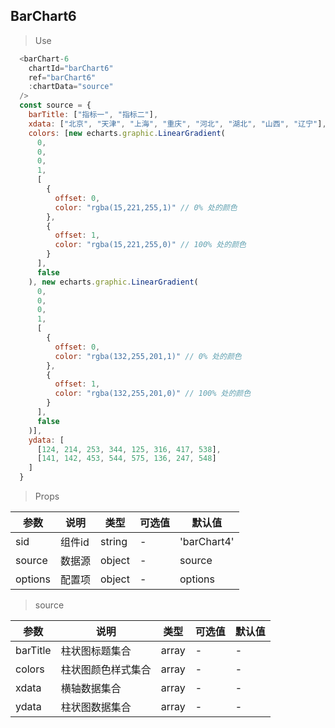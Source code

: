 ## BarChart6

> Use
```javascript
  <barChart-6 
    chartId="barChart6"
    ref="barChart6"
    :chartData="source"
  />
  const source = {
    barTitle: ["指标一", "指标二"],
    xdata: ["北京", "天津", "上海", "重庆", "河北", "湖北", "山西", "辽宁"],
    colors: [new echarts.graphic.LinearGradient(
      0,
      0,
      0,
      1,
      [
        {
          offset: 0,
          color: "rgba(15,221,255,1)" // 0% 处的颜色
        },
        {
          offset: 1,
          color: "rgba(15,221,255,0)" // 100% 处的颜色
        }
      ],
      false
    ), new echarts.graphic.LinearGradient(
      0,
      0,
      0,
      1,
      [
        {
          offset: 0,
          color: "rgba(132,255,201,1)" // 0% 处的颜色
        },
        {
          offset: 1,
          color: "rgba(132,255,201,0)" // 100% 处的颜色
        }
      ],
      false
    )],
    ydata: [
      [124, 214, 253, 344, 125, 316, 417, 538],
      [141, 142, 453, 544, 575, 136, 247, 548]
    ]
  }
```

> Props

参数|说明|类型|可选值|默认值
-|-|-|-|-|
sid|组件id|string|-|'barChart4'
source|数据源|object|-|source
options|配置项|object|-|options

> source

参数|说明|类型|可选值|默认值
-|-|-|-|-|
barTitle|柱状图标题集合|array| -| -
colors|柱状图颜色样式集合|array| -| -
xdata|横轴数据集合|array| -| -
ydata|柱状图数据集合|array|-| -
